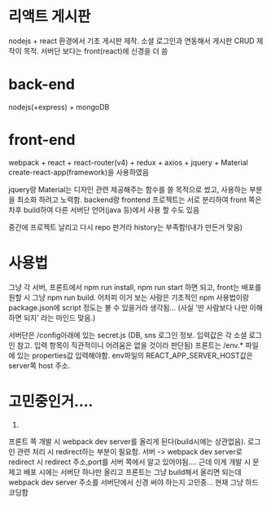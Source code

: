 # 리액트 게시판

nodejs + react 환경에서 기초 게시판 제작.
소셜 로그인과 연동해서 게시판 CRUD 제작이 목적. 서버단 보다는 front(react)에 신경을 더 씀

# back-end
nodejs(+express) + mongoDB
# front-end
webpack + react + react-router(v4) + redux + axios + jquery + Material
create-react-app(framework)을 사용하였음

jquery랑 Material는 디자인 관련 제공해주는 함수를 쓸 목적으로 썼고, 사용하는 부분을 최소화 하려고 노력함.
backend랑 frontend 프로젝트는 서로 분리하여 front 쪽은 차후 build하여 다른 서버단 언어(java 등)에서 사용 할 수도 있음

중간에 프로젝트 날리고 다시 repo 판거라 history는 부족함!(내가 만든거 맞음)

# 사용법
그냥 각 서버, 프론트에서 npm run install, npm run start 하면 되고, front는 배포를 원할 시 그냥 npm run build.
어차피 이거 보는 사람은 기초적인 npm 사용법이랑 package.json에 script 정도는 볼 수 있을거라 생각됨...
(사실 '딴 사람보다 나만 이해하면 되지' 라는 마인드 맞음.)

서버단은 /config아래에 있는 secret.js
(DB, sns 로그인 정보. 입력값은 각 소셜 로그인 참고. 입력 항목이 직관적이니 어려움은 없을 것이라 판단됨)
프론트는 /env.* 파일에 있는 properties값 입력해야함. env파일의 REACT_APP_SERVER_HOST값은 server쪽 host 주소.

# 고민중인거....
1.
프론트 쪽 개발 시 webpack dev server를 올리게 된다(build시에는 상관없음). 로그인 관련 처리 시
redirect하는 부분이 필요함. 서버 -> webpack dev server로 redirect 시 redirect 주소,port를 서버 쪽에서 알고 있어야됨....
근데 이게 개발 시 문제고 배포 시에는 서버단 하나만 올리고 프론트는 그냥 build해서 올리면 되는데 webpack dev server 주소를
서버단에서 신경 써야 하는지 고민중... 현재 그냥 하드 코딩함
